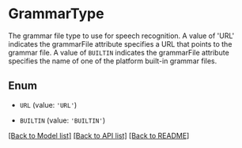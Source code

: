 # GrammarType

The grammar file type to use for speech recognition. A value of 'URL' indicates the grammarFile attribute specifies a URL that points to the grammar file. A value of `BUILTIN` indicates the grammarFile attribute specifies the name of one of the platform built-in grammar files.

## Enum

* `URL` (value: `'URL'`)

* `BUILTIN` (value: `'BUILTIN'`)

[[Back to Model list]](../README.md#documentation-for-models) [[Back to API list]](../README.md#documentation-for-api-endpoints) [[Back to README]](../README.md)


